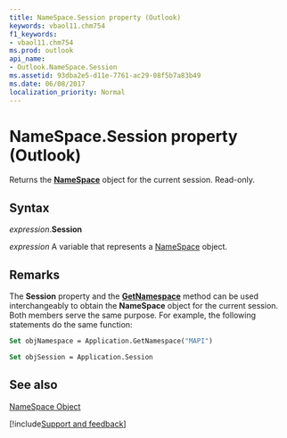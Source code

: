 ```yaml
---
title: NameSpace.Session property (Outlook)
keywords: vbaol11.chm754
f1_keywords:
- vbaol11.chm754
ms.prod: outlook
api_name:
- Outlook.NameSpace.Session
ms.assetid: 93dba2e5-d11e-7761-ac29-08f5b7a83b49
ms.date: 06/08/2017
localization_priority: Normal
---
```



# NameSpace.Session property (Outlook)

Returns the  **[NameSpace](Outlook.NameSpace.md)** object for the current session. Read-only.


## Syntax

_expression_.**Session**

_expression_ A variable that represents a [NameSpace](Outlook.NameSpace.md) object.


## Remarks

The  **Session** property and the **[GetNamespace](Outlook.Application.GetNamespace.md)** method can be used interchangeably to obtain the **NameSpace** object for the current session. Both members serve the same purpose. For example, the following statements do the same function:


```vb
Set objNamespace = Application.GetNamespace("MAPI") 
```


```vb
Set objSession = Application.Session
```


## See also


[NameSpace Object](Outlook.NameSpace.md)

[!include[Support and feedback](~/includes/feedback-boilerplate.md)]